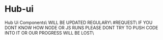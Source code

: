 # Hub-ui
Hub Ui Components\\
WILL BE UPDATED REGULARY\\
#REQUEST\\
IF YOU DONT KNOW HOW NODE OR JS RUNS PLEASE DONT TRY TO PUSH CODE INTO IT OR OUR PROGRESS WILL BE LOST\\

